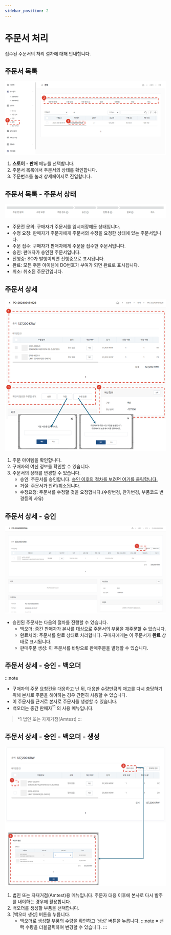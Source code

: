 ```yaml
---
sidebar_position: 2
---
```


# 주문서 처리

접수된 주문서의 처리 절차에 대해 안내합니다.

## 주문서 목록

![011](./img/011.png)

1. **스토어** - **판매** 메뉴를 선택합니다.
1. 주문서 목록에서 주문서의 상태를 확인합니다.
1. 주문번호를 눌러 상세페이지로 진입합니다.


## 주문서 목록 - 주문서 상태

![012](./img/012.png)


- 주문전 문의: 구매자가 주문서를 임시저장해둔 상태입니다.
- 수정 요청: 판매자가 주문자에게 주문서의 수정을 요청한 상태에 있는 주문서입니다.
- 주문 접수: 구매자가 판매자에게 주문을 접수한 주문서입니다.
- 승인: 판매자가 승인한 주문서입니다.
- 진행중: SO가 발행이되면 진행중으로 표시됩니다.
- 완료: 모든 주문 아이템에 DO번호가 부여가 되면 완료로 표시됩니다.
- 취소: 취소된 주문건입니다.

## 주문서 상세

![014](./img/014.png)

1. 주문 아이템을 확인합니다.
1. 구매자의 여신 정보를 확인할 수 있습니다.
1. 주문서의 상태를 변경할 수 있습니다.
    - 승인: 주문서를 승인합니다. [승인 이후의 절차를 보려면 여기를 클릭합니다.](#주문서-상세---승인)
    - 거절: 주문서가 반려/취소됩니다.
    - 수정요청: 주문서를 수정할 것을 요청합니다.(수량변경, 판가변경, 부품코드 변경등의 사유)


## 주문서 상세 - 승인

![015](./img/015.png)

- 승인된 주문서는 다음의 절차를 진행할 수 있습니다.
    - 백오더: 중간 판매자가 본사를 대상으로 주문서의 부품을 재주문할 수 있습니다.
    - 완료처리: 주문서를 완료 상태로 처리합니다. 구매자에게는 이 주문서가 **완료** 상태로 표시됩니다.
    - 판매주문 생성: 이 주문서를 바탕으로 판매주문을 발행할 수 있습니다.

## 주문서 상세 - 승인 - 백오더

:::note
- 구매자의 주문 요청건을 대응하고 난 뒤, 대응한 수량만큼의 재고를 다시 충당하기 위해 본사로 주문을 해야하는 경우 간편히 사용할 수 있습니다.
- 이 주문서를 근거로 본사로 주문서를 생성할 수 있습니다.
- 백오더는 중간 판매자<sup>*1</sup> 의 사용 메뉴입니다.
> *1 법인 또는 자재거점(Amtest)
:::

## 주문서 상세 - 승인 - 백오더 - 생성

![016](./img/016.png)

1. 법인 또는 자재거점(Amtest)용 메뉴입니다. 주문자 대응 이후에 본사로 다시 발주를 내야하는 경우에 활용합니다.
1. 백오더를 생성할 부품을 선택합니다.
1. [백오더 생성] 버튼을 누릅니다.
    - 백오더로 생성할 부품의 수량을 확인하고 ‘생성‘ 버튼을 누릅니다.
        :::note 
        ※ 선택 수량을 더블클릭하여 변경할 수 있습니다.
        :::